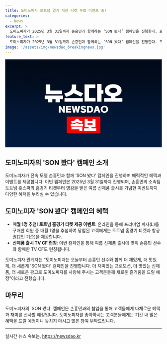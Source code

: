 ```yaml
---
title: 도미노피자 토트넘 경기 직관 티켓 무료 이벤트 중!
categories:
  - News
excerpt: >
  도미노피자가 2025년 3월 31일까지 손흥민과 함께하는 ‘SON 봤다’ 캠페인을 진행한다. 프리미엄 피자(L)를 구매한 회원 중 매월 1명을 추첨하여 토트넘 홈경기 티켓과 항공권(2인 기준)을 제공하며, 여름 신제품 출시와 함께 손흥민과의 TV CF도 기대된다. 도미노피자는 이를 통해 고객들에게 더 재밌고 맛있는 경험을 제공할 예정이라고 전했다.
feature_text: >
  도미노피자가 2025년 3월 31일까지 손흥민과 함께하는 ‘SON 봤다’ 캠페인을 진행한다. 프리미엄 피자(L)를 구매한 회원 중 매월 1명을 추첨하여 토트넘 홈경기 티켓과 항공권(2인 기준)을 제공하며, 여름 신제품 출시와 함께 손흥민과의 TV CF도 기대된다. 도미노피자는 이를 통해 고객들에게 더 재밌고 맛있는 경험을 제공할 예정이라고 전했다.
image: '/assets/img/newsdao_breakingnews.jpg'
---
```


<p><img src="/assets/img/newsdao_breakingnews.jpg" alt="bookingtag 속보" /></p>

<h2>도미노피자의 'SON 봤다' 캠페인 소개</h2>

<p data-ke-size="size16">도미노피자가 전속 모델 손흥민과 함께 ‘SON 봤다’ 캠페인을 진행하며 매력적인 혜택과 이벤트를 제공합니다. 이번 캠페인은 2025년 3월 31일까지 진행되며, 손흥민의 소속팀 토트넘 홋스퍼의 홈경기 티켓부터 영감을 받은 여름 신제품 출시를 기념한 이벤트까지 다양한 혜택을 누리실 수 있습니다.</p>

<h2 data-ke-size="size26">도미노피자 'SON 봤다' 캠페인의 혜택</h2>

<ul>
  <li><b>매월 1명 추첨! 토트넘 홈경기 티켓 제공 이벤트</b>: 온라인을 통해 프리미엄 피자(L)를 구매한 회원 중 매월 1명을 추첨하여 당첨된 고객에게는 토트넘 홈경기 티켓과 항공권(2인 기준)을 제공합니다.</li>
  <li><b>신제품 출시 TV CF 런칭</b>: 이번 캠페인을 통해 여름 신제품 출시에 맞춰 손흥민 선수와 함께한 TV CF도 런칭됩니다.</li>
</ul>

<p data-ke-size="size16">도미노피자 관계자는 “도미노피자는 오늘부터 손흥민 선수와 함께 더 재밌게, 더 맛있게, 더 새롭게 'SON 봤다' 캠페인을 진행합니다. 더 재미있는 프로모션, 더 맛있는 신제품, 더 새로운 광고로 도미노피자를 사랑해 주시는 고객분들께 새로운 즐거움을 드릴 예정”이라고 전했습니다.</p>

<h2 data-ke-size="size26">마무리</h2>

<p data-ke-size="size16">도미노피자의 'SON 봤다' 캠페인은 손흥민과의 협업을 통해 고객들에게 다채로운 혜택과 재미를 선사할 예정입니다. 도미노피자를 좋아하시는 고객분들에게는 기간 내 많은 혜택을 드릴 예정이니 놓치지 마시고 많은 참여 부탁드립니다.</p>

<hr>

실시간 뉴스 속보는, <a href="https://newsdao.kr" rel="dofollow">https://newsdao.kr</a>


